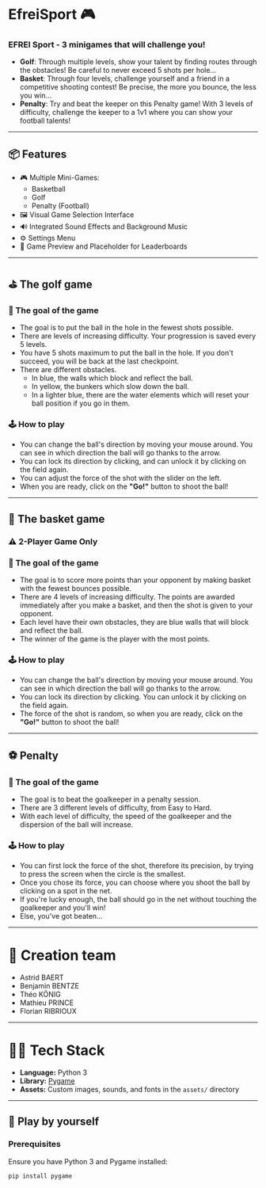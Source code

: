 # EfreiSport 🎮

### **EFREI Sport** - 3 minigames that will challenge you!

- **Golf**: Through multiple levels, show your talent by finding routes through the obstacles! Be careful to never exceed 5 shots per hole...
- **Basket**: Through four levels, challenge yourself and a friend in a competitive shooting contest! Be precise, the more you bounce, the less you win... 
- **Penalty**: Try and beat the keeper on this Penalty game! With 3 levels of difficulty, challenge the keeper to a 1v1 where you can show your football talents!

---

## 📦 Features

- 🎮 Multiple Mini-Games:
  - Basketball
  - Golf
  - Penalty (Football)
- 🖼️ Visual Game Selection Interface
- 🔊 Integrated Sound Effects and Background Music
- ⚙️ Settings Menu
- 💾 Game Preview and Placeholder for Leaderboards

---

## ⛳ The golf game
### 🎯 The goal of the game

- The goal is to put the ball in the hole in the fewest shots possible. 
- There are levels of increasing difficulty. Your progression is saved every 5 levels.
- You have 5 shots maximum to put the ball in the hole. If you don't succeed, you will be back at the last checkpoint. 
- There are different obstacles. 
  - In blue, the walls which block and reflect the ball.
  - In yellow, the bunkers which slow down the ball.
  - In a lighter blue, there are the water elements which will reset your ball position if you go in them.

### 🕹️ How to play

- You can change the ball's direction by moving your mouse around. You can see in which direction the ball will go thanks to the arrow.
- You can lock its direction by clicking, and can unlock it by clicking on the field again.
- You can adjust the force of the shot with the slider on the left.
- When you are ready, click on the **\"Go!\"** button to shoot the ball!

---

## 🏀 The basket game

### ⚠️  2-Player Game Only

### 🎯 The goal of the game
- The goal is to score more points than your opponent by making basket with the fewest bounces possible.
- There are 4 levels of increasing difficulty. The points are awarded immediately after you make a basket, and then the shot is given to your opponent.
- Each level have their own obstacles, they are blue walls that will block and reflect the ball.
- The winner of the game is the player with the most points.

### 🕹️ How to play

- You can change the ball's direction by moving your mouse around. You can see in which direction the ball will go thanks to the arrow.
- You can lock its direction by clicking. You can unlock it by clicking on the field again.
- The force of the shot is random, so when you are ready, click on the **\"Go!\"** button to shoot the ball!

---

## ⚽ Penalty
### 🎯 The goal of the game

- The goal is to beat the goalkeeper in a penalty session.
- There are 3 different levels of difficulty, from Easy to Hard.
- With each level of difficulty, the speed of the goalkeeper and the dispersion of the ball will increase.

### 🕹️ How to play
- You can first lock the force of the shot, therefore its precision, by trying to press the screen when the circle is the smallest.
- Once you chose its force, you can choose where you shoot the ball by clicking on a spot in the net.
- If you're lucky enough, the ball should go in the net without touching the goalkeeper and you'll win!
- Else, you've got beaten...

---

# 👥 Creation team

- Astrid BAERT
- Benjamin BENTZE 
- Théo KÖNIG
- Mathieu PRINCE
- Florian RIBRIOUX

---

# 🧑‍💻 Tech Stack

- **Language:** Python 3
- **Library:** [Pygame](https://www.pygame.org/)
- **Assets:** Custom images, sounds, and fonts in the `assets/` directory

---

## 🚀 Play by yourself

### Prerequisites

Ensure you have Python 3 and Pygame installed:

```bash
pip install pygame